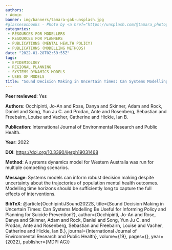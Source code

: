 ```yaml
---
authors:
- Admin
banner: img/banners/tamara-gak-unsplash.jpg
#glassesonbooks - Photo by <a href="https://unsplash.com/@tamara_photography?utm_source=unsplash&utm_medium=referral&utm_content=creditCopyText">Tamara Gak</a> on <a href="https://unsplash.com/s/photos/publication?utm_source=unsplash&utm_mediu
categories:
 - RESOURCES FOR MODELLERS
 - RESOURCES FOR PLANNERS
 - PUBLICATIONS (MENTAL HEALTH POLICY)
 - PUBLICATIONS (MODELLING METHODS)
date: "2022-01-28T02:59:55Z"
tags:
 - EPIDEMIOLOGY
 - REGIONAL PLANNING
 - SYSTEMS DYNAMICS MODELS
 - USES OF MODELS
title: "Sound Decision Making in Uncertain Times: Can Systems Modelling Be Useful for Informing Policy and Planning for Suicide Prevention?"
---
```


**Peer reviewed**: Yes

**Authors**: Occhipinti, Jo-An and Rose, Danya and Skinner, Adam and Rock, Daniel and Song, Yun Ju C. and Prodan, Ante and Rosenberg, Sebastian and Freebairn, Louise and Vacher, Catherine and Hickie, Ian B.

**Publication**: International Journal of Environmental Research and Public Health.

**Year**: 2022 

**DOI**: https://doi.org/10.3390/ijerph19031468

**Method**: A systems dynamics model for Western Australia was run for multiple competing scenarios.

**Message**: Systems models can inform robust decision making despite uncertainty about the trajectories of population mental health outcomes. Modelling time horizons should be sufficiently long to capture the full effects of interventions.

**BibTeX**: @article{OcchipintiJSound2022S, title={Sound Decision Making in Uncertain Times: Can Systems Modelling Be Useful for Informing Policy and Planning for Suicide Prevention?}, author={Occhipinti, Jo-An and Rose, Danya and Skinner, Adam and Rock, Daniel and Song, Yun Ju C. and Prodan, Ante and Rosenberg, Sebastian and Freebairn, Louise and Vacher, Catherine and Hickie, Ian B.}, journal={International Journal of Environmental Research and Public Health}, volume={19}, pages={}, year={2022}, publisher={MDPI AG}}
